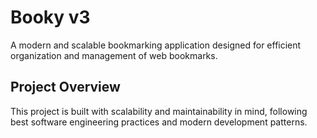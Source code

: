 # Booky v3

A modern and scalable bookmarking application designed for efficient organization and management of web bookmarks.

## Project Overview

This project is built with scalability and maintainability in mind, following best software engineering practices and modern development patterns.